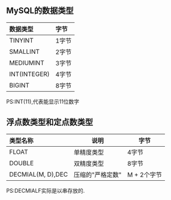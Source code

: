 ## MySQL的数据类型
|数据类型|字节|
|:------|:---|
|TINYINT|1字节|
|SMALLINT|2字节|
|MEDIUMINT|3字节|
|INT(INTEGER)|4字节|
|BIGINT|8字节|

PS:INT(11),代表能显示11位数字

## 浮点数类型和定点数类型
|类型名称|说明|字节|
|:------|----|---|
|FLOAT|单精度类型|4字节|
|DOUBLE|双精度类型|8字节|
|DECMIAL(M, D),DEC|压缩的"严格定数"|M + 2个字节|
PS:DECMIALF实际是以串存放的.